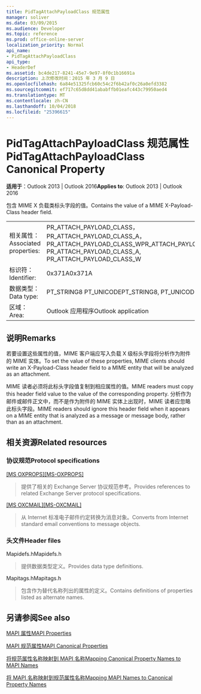 ```yaml
---
title: PidTagAttachPayloadClass 规范属性
manager: soliver
ms.date: 03/09/2015
ms.audience: Developer
ms.topic: reference
ms.prod: office-online-server
localization_priority: Normal
api_name:
- PidTagAttachPayloadClass
api_type:
- HeaderDef
ms.assetid: bc4de217-8241-45e7-9e97-8f0c1b16691a
description: 上次修改时间：2015 年 3 月 9 日
ms.openlocfilehash: 6a84e51325fcb60c54c2f6b42af0c26a0efd3382
ms.sourcegitcommit: ef717c65d8dd41ababffb01eafc443c79950aed4
ms.translationtype: MT
ms.contentlocale: zh-CN
ms.lasthandoff: 10/04/2018
ms.locfileid: "25396615"
---
```

# <a name="pidtagattachpayloadclass-canonical-property"></a><span data-ttu-id="cb498-103">PidTagAttachPayloadClass 规范属性</span><span class="sxs-lookup"><span data-stu-id="cb498-103">PidTagAttachPayloadClass Canonical Property</span></span>

  
  
<span data-ttu-id="cb498-104">**适用于**：Outlook 2013 | Outlook 2016</span><span class="sxs-lookup"><span data-stu-id="cb498-104">**Applies to**: Outlook 2013 | Outlook 2016</span></span> 
  
<span data-ttu-id="cb498-105">包含 MIME X 负载类标头字段的值。</span><span class="sxs-lookup"><span data-stu-id="cb498-105">Contains the value of a MIME X-Payload-Class header field.</span></span>
  
|||
|:-----|:-----|
|<span data-ttu-id="cb498-106">相关属性：</span><span class="sxs-lookup"><span data-stu-id="cb498-106">Associated properties:</span></span>  <br/> |<span data-ttu-id="cb498-107">PR_ATTACH_PAYLOAD_CLASS，PR_ATTACH_PAYLOAD_CLASS_A，PR_ATTACH_PAYLOAD_CLASS_W</span><span class="sxs-lookup"><span data-stu-id="cb498-107">PR_ATTACH_PAYLOAD_CLASS, PR_ATTACH_PAYLOAD_CLASS_A, PR_ATTACH_PAYLOAD_CLASS_W</span></span>  <br/> |
|<span data-ttu-id="cb498-108">标识符：</span><span class="sxs-lookup"><span data-stu-id="cb498-108">Identifier:</span></span>  <br/> |<span data-ttu-id="cb498-109">0x371A</span><span class="sxs-lookup"><span data-stu-id="cb498-109">0x371A</span></span>  <br/> |
|<span data-ttu-id="cb498-110">数据类型：</span><span class="sxs-lookup"><span data-stu-id="cb498-110">Data type:</span></span>  <br/> |<span data-ttu-id="cb498-111">PT_STRING8 PT_UNICODE</span><span class="sxs-lookup"><span data-stu-id="cb498-111">PT_STRING8, PT_UNICODE</span></span>  <br/> |
|<span data-ttu-id="cb498-112">区域：</span><span class="sxs-lookup"><span data-stu-id="cb498-112">Area:</span></span>  <br/> |<span data-ttu-id="cb498-113">Outlook 应用程序</span><span class="sxs-lookup"><span data-stu-id="cb498-113">Outlook application</span></span>  <br/> |
   
## <a name="remarks"></a><span data-ttu-id="cb498-114">说明</span><span class="sxs-lookup"><span data-stu-id="cb498-114">Remarks</span></span>

<span data-ttu-id="cb498-115">若要设置这些属性的值，MIME 客户端应写入负载 X 级标头字段将分析作为附件的 MIME 实体。</span><span class="sxs-lookup"><span data-stu-id="cb498-115">To set the value of these properties, MIME clients should write an X-Payload-Class header field to a MIME entity that will be analyzed as an attachment.</span></span>
  
<span data-ttu-id="cb498-116">MIME 读者必须将此标头字段值复制到相应属性的值。</span><span class="sxs-lookup"><span data-stu-id="cb498-116">MIME readers must copy this header field value to the value of the corresponding property.</span></span> <span data-ttu-id="cb498-117">分析作为邮件或邮件正文中，而不是作为附件的 MIME 实体上出现时，MIME 读者应忽略此标头字段。</span><span class="sxs-lookup"><span data-stu-id="cb498-117">MIME readers should ignore this header field when it appears on a MIME entity that is analyzed as a message or message body, rather than as an attachment.</span></span>
  
## <a name="related-resources"></a><span data-ttu-id="cb498-118">相关资源</span><span class="sxs-lookup"><span data-stu-id="cb498-118">Related resources</span></span>

### <a name="protocol-specifications"></a><span data-ttu-id="cb498-119">协议规范</span><span class="sxs-lookup"><span data-stu-id="cb498-119">Protocol specifications</span></span>

<span data-ttu-id="cb498-120">[[MS OXPROPS]](https://msdn.microsoft.com/library/f6ab1613-aefe-447d-a49c-18217230b148%28Office.15%29.aspx)</span><span class="sxs-lookup"><span data-stu-id="cb498-120">[[MS-OXPROPS]](https://msdn.microsoft.com/library/f6ab1613-aefe-447d-a49c-18217230b148%28Office.15%29.aspx)</span></span>
  
> <span data-ttu-id="cb498-121">提供了相关的 Exchange Server 协议规范参考。</span><span class="sxs-lookup"><span data-stu-id="cb498-121">Provides references to related Exchange Server protocol specifications.</span></span>
    
<span data-ttu-id="cb498-122">[[MS OXCMAIL]](https://msdn.microsoft.com/library/b60d48db-183f-4bf5-a908-f584e62cb2d4%28Office.15%29.aspx)</span><span class="sxs-lookup"><span data-stu-id="cb498-122">[[MS-OXCMAIL]](https://msdn.microsoft.com/library/b60d48db-183f-4bf5-a908-f584e62cb2d4%28Office.15%29.aspx)</span></span>
  
> <span data-ttu-id="cb498-123">从 Internet 标准电子邮件约定转换为消息对象。</span><span class="sxs-lookup"><span data-stu-id="cb498-123">Converts from Internet standard email conventions to message objects.</span></span>
    
### <a name="header-files"></a><span data-ttu-id="cb498-124">头文件</span><span class="sxs-lookup"><span data-stu-id="cb498-124">Header files</span></span>

<span data-ttu-id="cb498-125">Mapidefs.h</span><span class="sxs-lookup"><span data-stu-id="cb498-125">Mapidefs.h</span></span>
  
> <span data-ttu-id="cb498-126">提供数据类型定义。</span><span class="sxs-lookup"><span data-stu-id="cb498-126">Provides data type definitions.</span></span>
    
<span data-ttu-id="cb498-127">Mapitags.h</span><span class="sxs-lookup"><span data-stu-id="cb498-127">Mapitags.h</span></span>
  
> <span data-ttu-id="cb498-128">包含作为替代名称列出的属性的定义。</span><span class="sxs-lookup"><span data-stu-id="cb498-128">Contains definitions of properties listed as alternate names.</span></span>
    
## <a name="see-also"></a><span data-ttu-id="cb498-129">另请参阅</span><span class="sxs-lookup"><span data-stu-id="cb498-129">See also</span></span>



[<span data-ttu-id="cb498-130">MAPI 属性</span><span class="sxs-lookup"><span data-stu-id="cb498-130">MAPI Properties</span></span>](mapi-properties.md)
  
[<span data-ttu-id="cb498-131">MAPI 规范属性</span><span class="sxs-lookup"><span data-stu-id="cb498-131">MAPI Canonical Properties</span></span>](mapi-canonical-properties.md)
  
[<span data-ttu-id="cb498-132">将规范属性名称映射到 MAPI 名称</span><span class="sxs-lookup"><span data-stu-id="cb498-132">Mapping Canonical Property Names to MAPI Names</span></span>](mapping-canonical-property-names-to-mapi-names.md)
  
[<span data-ttu-id="cb498-133">将 MAPI 名称映射到规范属性名称</span><span class="sxs-lookup"><span data-stu-id="cb498-133">Mapping MAPI Names to Canonical Property Names</span></span>](mapping-mapi-names-to-canonical-property-names.md)

